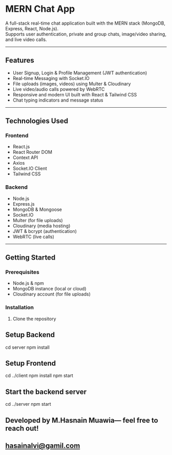 # MERN Chat App

A full-stack real-time chat application built with the MERN stack (MongoDB, Express, React, Node.js).  
Supports user authentication, private and group chats, image/video sharing, and live video calls.

---

## Features

- User Signup, Login & Profile Management (JWT authentication)
- Real-time Messaging with Socket.IO
- File uploads (images, videos) using Multer & Cloudinary
- Live video/audio calls powered by WebRTC
- Responsive and modern UI built with React & Tailwind CSS
- Chat typing indicators and message status

---

## Technologies Used

### Frontend

- React.js
- React Router DOM
- Context API
- Axios
- Socket.IO Client
- Tailwind CSS

### Backend

- Node.js
- Express.js
- MongoDB & Mongoose
- Socket.IO
- Multer (for file uploads)
- Cloudinary (media hosting)
- JWT & bcrypt (authentication)
- WebRTC (live calls)

---

## Getting Started

### Prerequisites

- Node.js & npm
- MongoDB instance (local or cloud)
- Cloudinary account (for file uploads)

### Installation

1. Clone the repository

## Setup Backend
cd server
npm install

## Setup Frontend
cd ../client
npm install
npm start
##  Start the backend server
cd ../server
npm start
## Developed by **M.Hasnain Muawia**— feel free to reach out!
## hasainalvi@gamil.com
